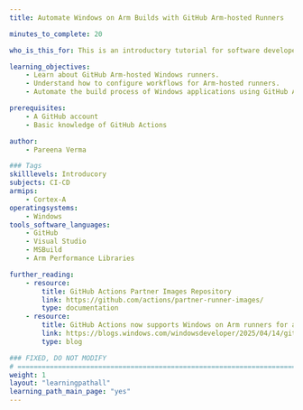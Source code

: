 ```yaml
---
title: Automate Windows on Arm Builds with GitHub Arm-hosted Runners

minutes_to_complete: 20

who_is_this_for: This is an introductory tutorial for software developers interested in automating Windows application builds on Arm architecture using GitHub Actions.

learning_objectives:
    - Learn about GitHub Arm-hosted Windows runners.
    - Understand how to configure workflows for Arm-hosted runners.
    - Automate the build process of Windows applications using GitHub Actions.

prerequisites:
    - A GitHub account
    - Basic knowledge of GitHub Actions

author: 
    - Pareena Verma

### Tags
skilllevels: Introducory
subjects: CI-CD
armips:
    - Cortex-A
operatingsystems:
    - Windows
tools_software_languages:
    - GitHub
    - Visual Studio
    - MSBuild
    - Arm Performance Libraries

further_reading:
    - resource:
        title: GitHub Actions Partner Images Repository
        link: https://github.com/actions/partner-runner-images/
        type: documentation
    - resource:
        title: GitHub Actions now supports Windows on Arm runners for all public repos
        link: https://blogs.windows.com/windowsdeveloper/2025/04/14/github-actions-now-supports-windows-on-arm-runners-for-all-public-repos/
        type: blog

### FIXED, DO NOT MODIFY
# ================================================================================
weight: 1
layout: "learningpathall"
learning_path_main_page: "yes"
---
```


